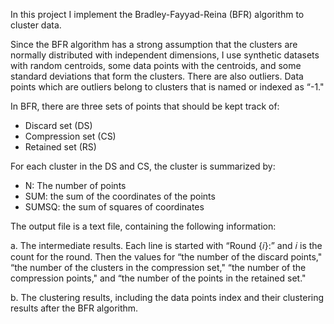 In this project I implement the Bradley-Fayyad-Reina (BFR) algorithm to cluster data.


Since the BFR algorithm has a strong assumption that the clusters are normally distributed with independent dimensions, I use synthetic datasets with random centroids, some data points with the centroids, and some standard deviations that form the clusters. 
There are also outliers. Data points which are outliers belong to clusters that is named or indexed as “-1."


In BFR, there are three sets of points that should be kept track of:
- Discard set (DS)
- Compression set (CS)
- Retained set (RS)


For each cluster in the DS and CS, the cluster is summarized by: 
- N: The number of points
- SUM: the sum of the coordinates of the points 
- SUMSQ: the sum of squares of coordinates


The output file is a text file, containing the following information:

a. The intermediate results. Each line is started with “Round {𝑖}:” and 𝑖 is the count for the round. Then the values for “the number of the discard points," “the number of the clusters in the compression set," “the number of the compression points," and “the number of the points in the retained set."

b. The clustering results, including the data points index and their clustering results after the BFR algorithm.
